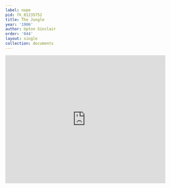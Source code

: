 ```yaml
---
label: nope
pid: fk_01235752
title: The Jungle
year: '1906'
author: Upton Sinclair
order: '044'
layout: single
collection: documents
---
```

<iframe src="https://northwestern.app.box.com/embed/s/0r2z3ri0jpfq7ij4asvw1584q8ucehn7?sortColumn=date&view=list" width="500" height="400" frameborder="0" allowfullscreen webkitallowfullscreen msallowfullscreen></iframe>
